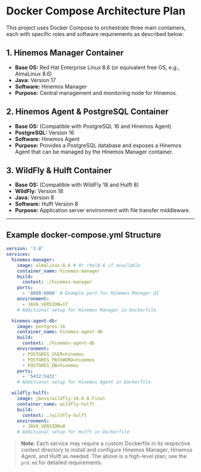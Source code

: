 # Docker Compose Architecture Plan

This project uses Docker Compose to orchestrate three main containers, each with specific roles and software requirements as described below:

## 1. Hinemos Manager Container

- **Base OS:** Red Hat Enterprise Linux 8.6 (or equivalent free OS, e.g., AlmaLinux 8.6)
- **Java:** Version 17
- **Software:** Hinemos Manager
- **Purpose:** Central management and monitoring node for Hinemos.

## 2. Hinemos Agent & PostgreSQL Container

- **Base OS:** (Compatible with PostgreSQL 16 and Hinemos Agent)
- **PostgreSQL:** Version 16
- **Software:** Hinemos Agent
- **Purpose:** Provides a PostgreSQL database and exposes a Hinemos Agent that can be managed by the Hinemos Manager container.

## 3. WildFly & Hulft Container

- **Base OS:** (Compatible with WildFly 18 and Hulft 8)
- **WildFly:** Version 18
- **Java:** Version 8
- **Software:** Hulft Version 8
- **Purpose:** Application server environment with file transfer middleware.

---

## Example docker-compose.yml Structure

```yaml
version: '3.8'
services:
  hinemos-manager:
    image: almalinux:8.6 # Or rhel8.6 if available
    container_name: hinemos-manager
    build:
      context: ./hinemos-manager
    ports:
      - '8080:8080' # Example port for Hinemos Manager UI
    environment:
      - JAVA_VERSION=17
    # Additional setup for Hinemos Manager in Dockerfile

  hinemos-agent-db:
    image: postgres:16
    container_name: hinemos-agent-db
    build:
      context: ./hinemos-agent-db
    environment:
      - POSTGRES_USER=hinemos
      - POSTGRES_PASSWORD=hinemos
      - POSTGRES_DB=hinemos
    ports:
      - '5432:5432'
    # Additional setup for Hinemos Agent in Dockerfile

  wildfly-hulft:
    image: jboss/wildfly:18.0.0.Final
    container_name: wildfly-hulft
    build:
      context: ./wildfly-hulft
    environment:
      - JAVA_VERSION=8
    # Additional setup for Hulft in Dockerfile
```

> **Note:** Each service may require a custom Dockerfile in its respective context directory to install and configure Hinemos Manager, Hinemos Agent, and Hulft as needed. The above is a high-level plan; see the `prd.md` for detailed requirements.
